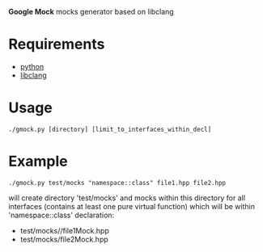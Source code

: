 **Google Mock** mocks generator based on libclang

# Requirements
 + [python](http://www.python.org)
 + [libclang](http://clang.llvm.org)

# Usage
```
./gmock.py [directory] [limit_to_interfaces_within_decl]
```

# Example
```
./gmock.py test/mocks "namespace::class" file1.hpp file2.hpp
```
will create directory 'test/mocks' and mocks within this directory for all interfaces (contains at least one pure virtual function)
which will be within 'namespace::class' declaration:
 + test/mocks//file1Mock.hpp
 + test/mocks/file2Mock.hpp

